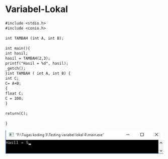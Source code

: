 # Variabel-Lokal
    #include <stdio.h>
    #include <conio.h>

    int TAMBAH (int A, int B);

    int main(){
    int hasil;
    hasil = TAMBAH(2,3);
    printf("Hasil = %d", hasil);
    _getch();
    }int TAMBAH ( int A, int B) {
    int C;
    C= A+B;
    {
    float C;
    C = 100;
    }

    return(C);

    }
   ![img](https://raw.githubusercontent.com/BambangPriam/Variabel-Lokal/master/Variabel%20lokal.png)

